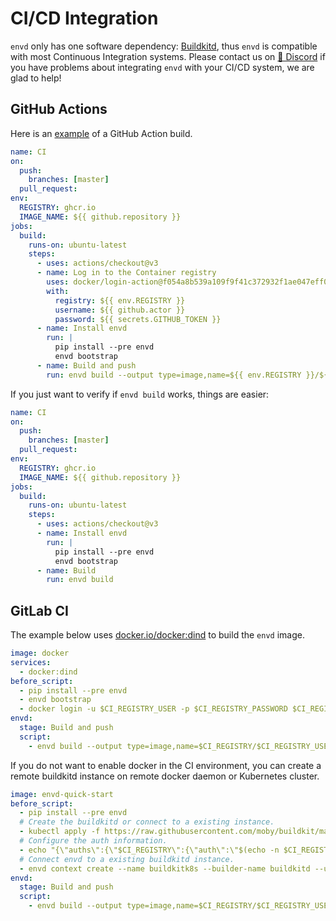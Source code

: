 # CI/CD Integration

`envd` only has one software dependency: [Buildkitd](https://github.com/moby/buildkit#containerizing-buildkit), thus `envd` is compatible with most Continuous Integration systems. Please contact us on [💬 Discord](https://discord.gg/KqswhpVgdU) if you have problems about integrating `envd` with your CI/CD system, we are glad to help!

## GitHub Actions

Here is an [example](https://github.com/tensorchord/envd-quick-start/blob/master/.github/workflows/release.yml) of a GitHub Action build.

<custom-title title="Build and push envd image to ghcr.io">

```yaml
name: CI
on:
  push:
    branches: [master]
  pull_request:
env:
  REGISTRY: ghcr.io
  IMAGE_NAME: ${{ github.repository }}
jobs:
  build:
    runs-on: ubuntu-latest
    steps:
      - uses: actions/checkout@v3
      - name: Log in to the Container registry
        uses: docker/login-action@f054a8b539a109f9f41c372932f1ae047eff08c9
        with:
          registry: ${{ env.REGISTRY }}
          username: ${{ github.actor }}
          password: ${{ secrets.GITHUB_TOKEN }}
      - name: Install envd
        run: |
          pip install --pre envd
          envd bootstrap
      - name: Build and push
        run: envd build --output type=image,name=${{ env.REGISTRY }}/${{ env.IMAGE_NAME }},push=true
```

</custom-title>

If you just want to verify if `envd build` works, things are easier:

<custom-title title="Build envd image">

```yaml
name: CI
on:
  push:
    branches: [master]
  pull_request:
env:
  REGISTRY: ghcr.io
  IMAGE_NAME: ${{ github.repository }}
jobs:
  build:
    runs-on: ubuntu-latest
    steps:
      - uses: actions/checkout@v3
      - name: Install envd
        run: |
          pip install --pre envd
          envd bootstrap
      - name: Build
        run: envd build
```

</custom-title>

## GitLab CI

The example below uses [docker.io/docker:dind](https://hub.docker.com/layers/docker/library/docker/dind/images/sha256-95d63c46fdbeca706f6cb736ebcfbbf81e845c3f5a64ab5133cb0fe15ecbbfc4?context=explore) to build the `envd` image.

<custom-title title=".gitlab-ci.yml">

```yaml
image: docker
services:
  - docker:dind
before_script:
  - pip install --pre envd
  - envd bootstrap
  - docker login -u $CI_REGISTRY_USER -p $CI_REGISTRY_PASSWORD $CI_REGISTRY
envd:
  stage: Build and push
  script:
    - envd build --output type=image,name=$CI_REGISTRY/$CI_REGISTRY_USER/envd-quick-start,push=true
```

</custom-title>

If you do not want to enable docker in the CI environment, you can create a remote buildkitd instance on remote docker daemon or Kubernetes cluster.

<custom-title title=".gitlab-ci.yml">

```yaml
image: envd-quick-start
before_script:
  - pip install --pre envd
  # Create the buildkitd or connect to a existing instance.
  - kubectl apply -f https://raw.githubusercontent.com/moby/buildkit/master/examples/kubernetes/pod.rootless.yaml
  # Configure the auth information.
  - echo "{\"auths\":{\"$CI_REGISTRY\":{\"auth\":\"$(echo -n $CI_REGISTRY_USER:$CI_REGISTRY_PASSWORD | base64)\"}}}" > ~/.docker/config.json
  # Connect envd to a existing buildkitd instance.
  - envd context create --name buildkitk8s --builder-name buildkitd --use --builder kube-pod
envd:
  stage: Build and push
  script:
    - envd build --output type=image,name=$CI_REGISTRY/$CI_REGISTRY_USER/envd-quick-start,push=true
```

</custom-title>

